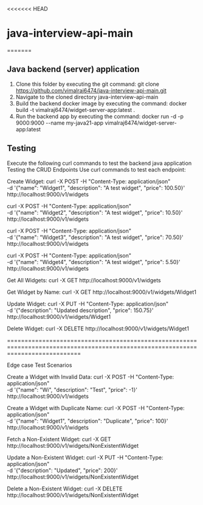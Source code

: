 <<<<<<< HEAD
# java-interview-api-main
=======
## Java backend (server) application
1. Clone this folder by executing the git command: git clone https://github.com/vimalraj6474/java-interview-api-main.git
2. Navigate to the cloned directory java-interview-api-main
3. Build the backend docker image by executing the command: docker build -t vimalraj6474/widget-server-app:latest .
4. Run the backend app by executing the command: docker run -d -p 9000:9000 --name my-java21-app vimalraj6474/widget-server-app:latest

## Testing 
Execute the following curl commands to test the backend java application
Testing the CRUD Endpoints
Use curl commands to test each endpoint:

Create Widget:
curl -X POST -H "Content-Type: application/json" \
     -d '{"name": "Widget1", "description": "A test widget", "price": 100.50}' \
     http://localhost:9000/v1/widgets

curl -X POST -H "Content-Type: application/json" \
     -d '{"name": "Widget2", "description": "A test widget", "price": 10.50}' \
     http://localhost:9000/v1/widgets

curl -X POST -H "Content-Type: application/json" \
     -d '{"name": "Widget3", "description": "A test widget", "price": 70.50}' \
     http://localhost:9000/v1/widgets

curl -X POST -H "Content-Type: application/json" \
     -d '{"name": "Widget4", "description": "A test widget", "price": 5.50}' \
     http://localhost:9000/v1/widgets


Get All Widgets:
curl -X GET http://localhost:9000/v1/widgets

Get Widget by Name:
curl -X GET http://localhost:9000/v1/widgets/Widget1

Update Widget:
curl -X PUT -H "Content-Type: application/json" \
     -d '{"description": "Updated description", "price": 150.75}' \
     http://localhost:9000/v1/widgets/Widget1

Delete Widget:
curl -X DELETE http://localhost:9000/v1/widgets/Widget1

=================================================================================================================================

Edge case Test Scenarios

Create a Widget with Invalid Data:
curl -X POST -H "Content-Type: application/json" \
     -d '{"name": "Wi", "description": "Test", "price": -1}' \
     http://localhost:9000/v1/widgets

Create a Widget with Duplicate Name:
curl -X POST -H "Content-Type: application/json" \
     -d '{"name": "Widget1", "description": "Duplicate", "price": 100}' \
     http://localhost:9000/v1/widgets

Fetch a Non-Existent Widget:
curl -X GET http://localhost:9000/v1/widgets/NonExistentWidget

Update a Non-Existent Widget:
curl -X PUT -H "Content-Type: application/json" \
     -d '{"description": "Updated", "price": 200}' \
     http://localhost:9000/v1/widgets/NonExistentWidget

Delete a Non-Existent Widget:
curl -X DELETE http://localhost:9000/v1/widgets/NonExistentWidget


